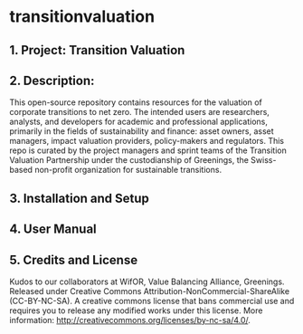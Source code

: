 # transitionvaluation
## 1. Project: Transition Valuation
## 2. Description:
This open-source repository contains resources for the valuation of corporate transitions to net zero. The intended users are researchers, analysts, and developers for academic and professional applications, primarily in the fields of sustainability and finance: asset owners, asset managers, impact valuation providers, policy-makers and regulators. This repo is curated by the project managers and sprint teams of the Transition Valuation Partnership under the custodianship of Greenings, the Swiss-based non-profit organization for sustainable transitions.


## 3. Installation and Setup
## 4. User Manual
## 5. Credits and License
Kudos to our collaborators at WifOR, Value Balancing Alliance, Greenings.
Released under Creative Commons Attribution-NonCommercial-ShareAlike (CC-BY-NC-SA). A creative commons license that bans commercial use and requires you to release any modified works under this license. More information: http://creativecommons.org/licenses/by-nc-sa/4.0/.
